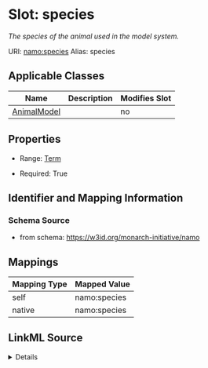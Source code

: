 

# Slot: species 


_The species of the animal used in the model system._





URI: [namo:species](https://w3id.org/monarch-initiative/namo/species)
Alias: species

<!-- no inheritance hierarchy -->





## Applicable Classes

| Name | Description | Modifies Slot |
| --- | --- | --- |
| [AnimalModel](AnimalModel.md) |  |  no  |






## Properties

* Range: [Term](Term.md)

* Required: True




## Identifier and Mapping Information






### Schema Source


* from schema: https://w3id.org/monarch-initiative/namo




## Mappings

| Mapping Type | Mapped Value |
| ---  | ---  |
| self | namo:species |
| native | namo:species |




## LinkML Source

<details>
```yaml
name: species
description: The species of the animal used in the model system.
from_schema: https://w3id.org/monarch-initiative/namo
rank: 1000
alias: species
owner: AnimalModel
domain_of:
- AnimalModel
range: Term
bindings:
- range: SpeciesEnum
  obligation_level: REQUIRED
  binds_value_of: id
required: true

```
</details>